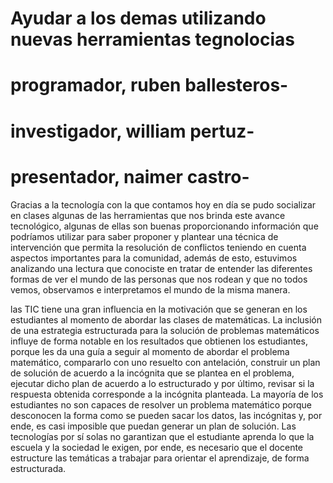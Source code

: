 # Ayudar a los demas utilizando nuevas herramientas tegnolocias

# programador, ruben ballesteros- 
# investigador, william pertuz- 
# presentador, naimer castro-

Gracias a la tecnología con la que contamos hoy en día se pudo socializar en clases algunas de 
las herramientas que nos brinda este avance tecnológico, algunas de ellas son buenas 
proporcionando información que podríamos utilizar para saber proponer y plantear una 
técnica de intervención que permita la resolución de conflictos teniendo en cuenta aspectos 
importantes para la comunidad, además de esto, estuvimos analizando una lectura que 
conociste en tratar de entender las diferentes formas de ver el mundo de las personas que nos 
rodean y que no todos vemos, observamos e interpretamos el mundo de la misma manera.

las TIC tiene
una gran influencia en la motivación que se generan en los estudiantes al momento de abordar las clases de
matemáticas.
La inclusión de una estrategia estructurada para la solución de problemas matemáticos influye de forma
notable en los resultados que obtienen los estudiantes, porque les da una guía a seguir al momento de abordar
el problema matemático, compararlo con uno resuelto con antelación, construir un plan de solución de
acuerdo a la incógnita que se plantea en el problema, ejecutar dicho plan de acuerdo a lo estructurado y por
último, revisar si la respuesta obtenida corresponde a la incógnita planteada.
La mayoría de los estudiantes no son capaces de resolver un problema matemático porque desconocen la
forma como se pueden sacar los datos, las incógnitas y, por ende, es casi imposible que puedan generar un
plan de solución.
Las tecnologías por sí solas no garantizan que el estudiante aprenda lo que la escuela y la sociedad le exigen,
por ende, es necesario que el docente estructure las temáticas a trabajar para orientar el aprendizaje, de forma
estructurada.
